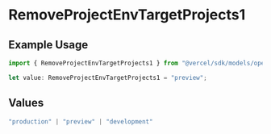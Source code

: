 # RemoveProjectEnvTargetProjects1

## Example Usage

```typescript
import { RemoveProjectEnvTargetProjects1 } from "@vercel/sdk/models/operations/removeprojectenv.js";

let value: RemoveProjectEnvTargetProjects1 = "preview";
```

## Values

```typescript
"production" | "preview" | "development"
```